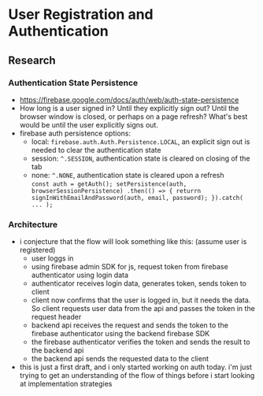 # User Registration and Authentication
## Research
### Authentication State Persistence
- https://firebase.google.com/docs/auth/web/auth-state-persistence
- How long is a user signed in? Until they explicitly sign out? Until the browser window is closed, or perhaps on a page refresh? What's best would be until the user explicitly signs out.
- firebase auth persistence options: 
    - local: `firebase.auth.Auth.Persistence.LOCAL`, an explicit sign out is needed to clear the authentication state
    - session: `^.SESSION`, authentication state is cleared on closing of the tab
    - none: `^.NONE`, authentication state is cleared upon a refresh  
`const auth = getAuth();
setPersistence(auth, browserSessionPersistence)
.then(() => {
    returrn signInWithEmailAndPassword(auth, email, password);
}).catch( ... );`


### Architecture
- i conjecture that the flow will look something like this: (assume user is registered)
    - user loggs in 
    - using firebase admin SDK for js, request token from firebase authenticator using login data
    - authenticator receives login data, generates token, sends token to client
    - client now confirms that the user is logged in, but it needs the data. So client requests user data from the api and passes the token in the request header
    - backend api receives the request and sends the token to the firebase authenticator using the backend firebase SDK
    - the firebase authenticator verifies the token and sends the result to the backend api
    - the backend api sends the requested data to the client
- this is just a first draft, and i only started working on auth today. i'm just trying to get an understanding of the flow of things before i start looking at implementation strategies